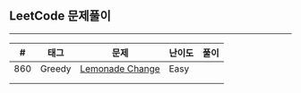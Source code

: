 ## LeetCode 문제풀이

------

| #    | 태그   | 문제                                                         | 난이도 | 풀이 |
| ---- | ------ | ------------------------------------------------------------ | ------ | ---- |
| 860  | Greedy | [Lemonade Change](https://leetcode.com/problems/lemonade-change/) | Easy   |      |
|      |        |                                                              |        |      |
|      |        |                                                              |        |      |

